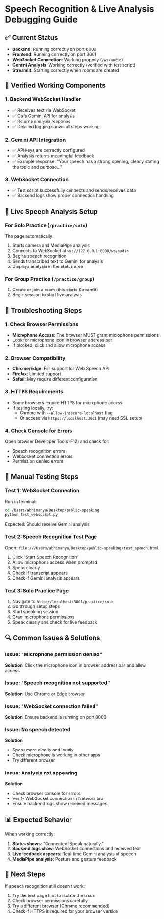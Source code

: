 # Speech Recognition & Live Analysis Debugging Guide

## ✅ Current Status
- **Backend**: Running correctly on port 8000
- **Frontend**: Running correctly on port 3001 
- **WebSocket Connection**: Working properly (`/ws/audio`)
- **Gemini Analysis**: Working correctly (verified with test script)
- **Streamlit**: Starting correctly when rooms are created

## 🔧 Verified Working Components

### 1. Backend WebSocket Handler
- ✅ Receives text via WebSocket
- ✅ Calls Gemini API for analysis
- ✅ Returns analysis response
- ✅ Detailed logging shows all steps working

### 2. Gemini API Integration
- ✅ API keys are correctly configured
- ✅ Analysis returns meaningful feedback
- ✅ Example response: "Your speech has a strong opening, clearly stating the topic and purpose..."

### 3. WebSocket Connection
- ✅ Test script successfully connects and sends/receives data
- ✅ Backend logs show proper connection handling

## 🎯 Live Speech Analysis Setup

### For Solo Practice (`/practice/solo`)
The page automatically:
1. Starts camera and MediaPipe analysis
2. Connects to WebSocket at `ws://127.0.0.1:8000/ws/audio`
3. Begins speech recognition
4. Sends transcribed text to Gemini for analysis
5. Displays analysis in the status area

### For Group Practice (`/practice/group`)
1. Create or join a room (this starts Streamlit)
2. Begin session to start live analysis

## 🚨 Troubleshooting Steps

### 1. Check Browser Permissions
- **Microphone Access**: The browser MUST grant microphone permissions
- Look for microphone icon in browser address bar
- If blocked, click and allow microphone access

### 2. Browser Compatibility
- **Chrome/Edge**: Full support for Web Speech API
- **Firefox**: Limited support
- **Safari**: May require different configuration

### 3. HTTPS Requirements
- Some browsers require HTTPS for microphone access
- If testing locally, try:
  - Chrome with `--allow-insecure-localhost` flag
  - Or access via `https://localhost:3001` (may need SSL setup)

### 4. Check Console for Errors
Open browser Developer Tools (F12) and check for:
- Speech recognition errors
- WebSocket connection errors
- Permission denied errors

## 🧪 Manual Testing Steps

### Test 1: WebSocket Connection
Run in terminal:
```bash
cd /Users/abhimanyu/Desktop/public-speaking
python test_websocket.py
```
Expected: Should receive Gemini analysis

### Test 2: Speech Recognition Test Page
Open: `file:///Users/abhimanyu/Desktop/public-speaking/test_speech.html`
1. Click "Start Speech Recognition"
2. Allow microphone access when prompted
3. Speak clearly
4. Check if transcript appears
5. Check if Gemini analysis appears

### Test 3: Solo Practice Page
1. Navigate to `http://localhost:3001/practice/solo`
2. Go through setup steps
3. Start speaking session
4. Grant microphone permissions
5. Speak clearly and check for live feedback

## 🔍 Common Issues & Solutions

### Issue: "Microphone permission denied"
**Solution**: Click the microphone icon in browser address bar and allow access

### Issue: "Speech recognition not supported"
**Solution**: Use Chrome or Edge browser

### Issue: "WebSocket connection failed"
**Solution**: Ensure backend is running on port 8000

### Issue: No speech detected
**Solution**: 
- Speak more clearly and loudly
- Check microphone is working in other apps
- Try different browser

### Issue: Analysis not appearing
**Solution**:
- Check browser console for errors
- Verify WebSocket connection in Network tab
- Ensure backend logs show received messages

## 📊 Expected Behavior

When working correctly:
1. **Status shows**: "Connected! Speak naturally."
2. **Backend logs show**: WebSocket connections and received text
3. **Live feedback appears**: Real-time Gemini analysis of speech
4. **MediaPipe analysis**: Posture and gesture feedback

## 🎯 Next Steps

If speech recognition still doesn't work:
1. Try the test page first to isolate the issue
2. Check browser permissions carefully
3. Try a different browser (Chrome recommended)
4. Check if HTTPS is required for your browser version
